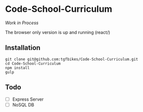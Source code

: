 # Code-School-Curriculum

*Work in Process*

The browser only version is up and running (react/)

## Installation
```
git clone git@github.com:tgfbikes/Code-School-Curriculum.git
cd Code-School-Curriculum
npm install
gulp
```

## Todo
- [ ] Express Server
- [ ] NoSQL DB
